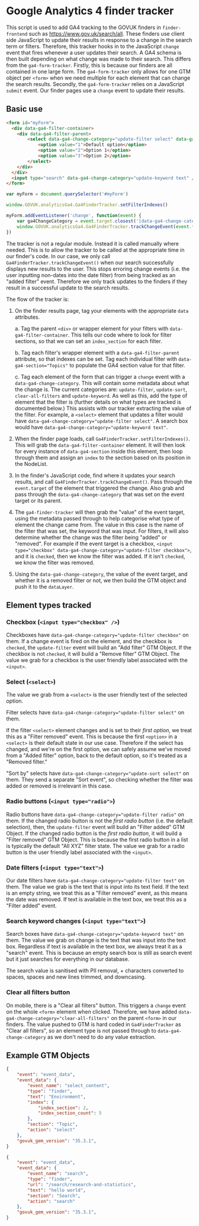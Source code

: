 # Google Analytics 4 finder tracker

This script is used to add GA4 tracking to the GOVUK finders in `finder-frontend` such as https://www.gov.uk/search/all. These finders use client side JavaScript to update their results in response to a change in the search term or filters. Therefore, this tracker hooks in to the JavaScript `change` event that fires whenever a user updates their search. A GA4 schema is then built depending on what change was made to their search. This differs from the `ga4-form-tracker`. Firstly, this is because our finders are all contained in one large form. The `ga4-form-tracker` only allows for one GTM object per `<form>` when we need multiple for each element that can change the search results. Secondly, the `ga4-form-tracker` relies on a JavaScript `submit` event. Our finder pages use a `change` event to update their results.

## Basic use

```html
<form id="myForm">
  <div data-ga4-filter-container>
    <div data-ga4-filter-parent>
        <select data-ga4-change-category="update-filter select" data-ga4-section="Topic">
            <option value="1">Default option</option>
            <option value="2">Option 1</option>
            <option value="3">Option 2</option>
        </select>
    </div>
  </div>
  <input type="search" data-ga4-change-category="update-keyword text" />
</form>
```

```JavaScript
var myForm = document.querySelector('#myForm')

window.GOVUK.analyticsGa4.Ga4FinderTracker.setFilterIndexes()

myForm.addEventListener('change', function(event) {
    var ga4ChangeCategory = event.target.closest('[data-ga4-change-category]').getAttribute('data-ga4-change-category')
    window.GOVUK.analyticsGa4.Ga4FinderTracker.trackChangeEvent(event.target, ga4ChangeCategory)
})
```

The tracker is not a regular module. Instead it is called manually where needed. This is to allow the tracker to be called at the appropriate time in our finder's code. In our case, we only call `Ga4FinderTracker.trackChangeEvent()` when our search successfully displays new results to the user. This stops erroring change events (i.e. the user inputting non-dates into the date filter) from being tracked as an "added filter" event. Therefore we only track updates to the finders if they result in a successful update to the search results.

The flow of the tracker is:

1. On the finder results page, tag your elements with the appropriate `data` attributes.

    a. Tag the parent `<div>` or wrapper element for your filters with `data-ga4-filter-container`. This tells our code where to look for filter sections, so that we can set an `index_section` for each filter.

    b. Tag each filter's wrapper element with a `data-ga4-filter-parent` attribute, so that indexes can be set. Tag each individual filter with `data-ga4-section="Topics"` to populate the GA4 section value for that filter.

    c. Tag each element of the form that can trigger a `change` event with a `data-ga4-change-category`. This will contain some metadata about what the change is. The current categories are: `update-filter`, `update-sort`, `clear-all-filters` and `update-keyword`. As well as this, add the type of element that the filter is (further details on what types are tracked is documented below.) This assists with our tracker extracting the value of the filter. For example, a `<select>` element that updates a filter would have `data-ga4-change-category="update-filter select"`. A search box would have `data-ga4-change-category="update-keyword text"`.

2. When the finder page loads, call `Ga4FinderTracker.setFilterIndexes()`. This will grab the `data-ga4-filter-container` element. It will then look for every instance of `data-ga4-section` inside this element, then loop through them and assign an `index` to the section based on its position in the NodeList.

3. In the finder's JavaScript code, find where it updates your search results, and call `Ga4FinderTracker.trackChangeEvent()`. Pass through the `event.target` of the element that triggered the change. Also grab and pass through the `data-ga4-change-category` that was set on the event target or its parent.

4. The `ga4-finder-tracker` will then grab the "value" of the event target, using the metadata passed through to help categorise what type of element the change came from. The value in this case is the name of the filter that was set, the keyword that was input. For filters, it will also determine whether the change was the filter being "added" or "removed".
For example if the event target is a checkbox, `<input type="checkbox" data-ga4-change-category="update-filter checkbox">`, and it is `checked`, then we know the filter was added. If it isn't `checked`, we know the filter was removed.

5. Using the `data-ga4-change-category`, the value of the event target, and whether it is a removed filter or not, we then build the GTM object and push it to the `dataLayer`.

## Element types tracked

### Checkbox (`<input type="checkbox" />`)

Checkboxes have `data-ga4-change-category="update-filter checkbox"` on them. If a change event is fired on the element, and the checkbox is `checked`, the `update-filter` event will build an "Add filter" GTM Object. If the checkbox is not `checked`, it will build a "Remove filter" GTM Object. The value we grab for a checkbox is the user friendly label associated with the `<input>`.

### Select (`<select>`)

The value we grab from a `<select>` is the user friendly text of the selected option.

Filter selects have  `data-ga4-change-category="update-filter select"` on them.

If the filter `<select>` element changes and is set to their _first option_, we treat this as a "Filter removed" event. This is because the first `<option>` in a `<select>` is their default state in our use case. Therefore if the select has changed, and we're on the first option, we can safely assume we've moved from a "Added filter" option, back to the default option, so it's treated as a "Removed filter."

"Sort by" selects have  `data-ga4-change-category="update-sort select"` on them. They send a separate "Sort event", so checking whether the filter was added or removed is irrelevant in this case.

### Radio buttons (`<input type="radio">`)

Radio buttons have `data-ga4-change-category="update-filter radio"` on them. If the changed radio button is not the _first radio button_ (i.e. the default selection), then, the `update-filter` event will build an "Filter added" GTM Object. If the changed radio button is the _first radio button_, it will build a "Filter removed" GTM Object. This is because the first radio button in a list is typically the default "All XYZ" filter state. The value we grab for a radio button is the user friendly label associated with the `<input>`.

### Date filters (`<input type="text">`)

Our date filters have `data-ga4-change-category="update-filter text"` on them. The value we grab is the text that is input into its text field. If the text is an empty string, we treat this as a "Filter removed" event, as this means the date was removed. If text is available in the text box, we treat this as a "Filter added" event.

### Search keyword changes (`<input type="text">`)

Search boxes have `data-ga4-change-category="update-keyword text"` on them. The value we grab on change is the text that was input into the text box.  Regardless if text is available in the text box, we always treat it as a "search" event. This is because an empty search box is still as search event but it just searches for everything in our database.

The search value is sanitised with PII removal, + characters converted to spaces, spaces and new lines trimmed, and downcasing.


### Clear all filters button

On mobile, there is a "Clear all filters" button. This triggers a `change` event on the whole `<form>` element when clicked. Therefore, we have added `data-ga4-change-category="clear-all-filters"` on the parent `<form>` in our finders. The value pushed to GTM is hard coded in `Ga4FinderTracker` as "Clear all filters", so an element type is not passed through to `data-ga4-change-category` as we don't need to do any value extraction.

## Example GTM Objects

```JSON
{
    "event": "event_data",
    "event_data": {
        "event_name": "select_content",
        "type": "finder",
        "text": "Environment",
        "index": {
            "index_section": 2,
            "index_section_count": 5
        },
        "section": "Topic",
        "action": "select"
    },
    "govuk_gem_version": "35.3.1",
}
```

```JSON
{
    "event": "event_data",
    "event_data": {
        "event_name": "search",
        "type": "finder",
        "url": "/search/research-and-statistics",
        "text": "hello world",
        "section": "Search",
        "action": "search"
    },
    "govuk_gem_version": "35.3.1",
}
```